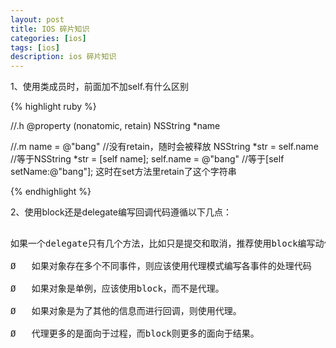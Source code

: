 ```yaml
---
layout: post
title: IOS 碎片知识
categories: [ios]
tags: [ios]
description: ios 碎片知识
---
```




1、使用类成员时，前面加不加self.有什么区别

{% highlight ruby %}

//.h
@property (nonatomic, retain) NSString *name
 
//.m
name = @"bang"  //没有retain，随时会被释放
NSString *str = self.name  //等于NSString *str = [self name];
self.name = @"bang" //等于[self setName:@"bang"]; 这时在set方法里retain了这个字符串

{% endhighlight %}

2、使用block还是delegate编写回调代码遵循以下几点：

<pre class="prettyPrint">

如果一个delegate只有几个方法，比如只是提交和取消，推荐使用block编写动作响应代码。

Ø   如果对象存在多个不同事件，则应该使用代理模式编写各事件的处理代码

Ø   如果对象是单例，应该使用block，而不是代理。

Ø   如果对象是为了其他的信息而进行回调，则使用代理。

Ø   代理更多的是面向于过程，而block则更多的面向于结果。

</pre>


